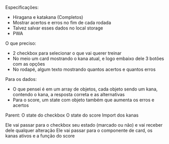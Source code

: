 Especificações:
- Hiragana e katakana (Completos)
- Mostrar acertos e erros no fim de cada rodada
- Talvez salvar esses dados no local storage
- PWA

O que preciso:
- 2 checkbox para selecionar o que vai querer treinar
- No meio um card mostrando o kana atual, e logo embaixo dele 3 botões com as opções
- No rodapé, algum texto mostrando quantos acertos e quantos erros

Para os dados:
- O que pensei é em um array de objetos, cada objeto sendo um kana, contendo o kana, a resposta correta e as alternativas
- Para o score, um state com objeto também que aumenta os erros e acertos


Parent:
O state do checkbox
O state do score
Import dos kanas

Ele vai passar para o checkbox seu estado (marcado ou não) e vai receber dele qualquer alteração
Ele vai passar para o componente de card, os kanas ativos e a função do score
